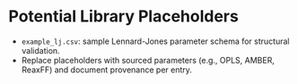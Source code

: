 # Potential Library Placeholders

- `example_lj.csv`: sample Lennard-Jones parameter schema for structural validation.
- Replace placeholders with sourced parameters (e.g., OPLS, AMBER, ReaxFF) and document provenance per entry.
